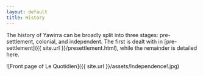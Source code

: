 ```yaml
---
layout: default
title: History
---
```


The history of Yawirra can be broadly split into three stages: pre-settlement, colonial, and independent. The first is dealt with in [pre-settlement]({{ site.url }}/presettlement.html), while the remainder is detailed here.

![Front page of Le Quotidien]({{ site.url }}/assets/Independence!.jpg)